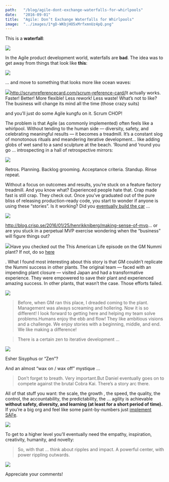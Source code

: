```yaml
---
path:	"/blog/agile-dont-exchange-waterfalls-for-whirlpools"
date:	"2016-09-01"
title:	"Agile: Don’t Exchange Waterfalls for Whirlpools"
image:	"../images/1*gD-WKbjHO5xMrfxmnUz4pQ.png"
---
```


This is a **waterfall**:

![](../images/1*gD-WKbjHO5xMrfxmnUz4pQ.png)

In the Agile product development world, waterfalls are **bad**. The idea was to get away from things that look like **this**:

![](../images/1*5W0GLhXeSlHADiINxAABdQ.png)

… and move to something that looks more like ocean waves:

![](../images/1*eo0RvfGL37fEJcHvowifRg.png)<http://scrumreferencecard.com/scrum-reference-card/>It actually works. Faster! Better! More flexible! Less rework! Less waste! What’s not to like? The business will change its mind all the time (those crazy suits)

 and you’ll just do some Agile kungfu on it. Scrum CHOP!

The problem is that Agile (as commonly implemented) often feels like a whirlpool. Without tending to the human side — diversity, safety, and celebrating meaningful results — it becomes a treadmill. It’s a constant slog of monotonous rituals and meandering iterative development… like adding globs of wet sand to a sand sculpture at the beach. ‘Round and ‘round you go … introspecting in a hall of retrospective mirrors:

![](../images/1*1VGTPTZOeBtA77_s5Av7sA.png)

Retros. Planning. Backlog grooming. Acceptance criteria. Standup. Rinse repeat.

Without a focus on outcomes and results, you’re stuck on a feature factory treadmill. And you know what? Experienced people hate that. Crap made fast is still crap. They check out. Once you’ve graduated out of the pure bliss of releasing production-ready code, you start to wonder if anyone is using these “stories”. Is it working? Did you [eventually build the car](http://blog.crisp.se/2016/01/25/henrikkniberg/making-sense-of-mvp) …

![](../images/1*uVuCJNYNcut-yAsN_kEGkQ.png)

<http://blog.crisp.se/2016/01/25/henrikkniberg/making-sense-of-mvp>… or are you stuck in a perpetual MVP exercise wondering when the “business” will figure things out?

![](../images/1*wdxdDe2qT5gl3a3iEdxH3w.png)Have you checked out the This American Life episode on the GM Nummi plant? If not, do so [here](http://www.thisamericanlife.org/radio-archives/episode/561/nummi-2015)

. What I found most interesting about this story is that GM couldn’t replicate the Nummi success in other plants. The original team — faced with an impending plant closure — visited Japan and had a transformative experience. They were empowered to save their plant and experienced amazing success. In other plants, that wasn’t the case. Those efforts failed.

![](../images/1*Ey03KtTIkoakcJhoW_iNmA.png)
> Before, when GM ran this place, I dreaded coming to the plant. Management was always screaming and hollering. Now it is so different! I look forward to getting here and helping my team solve problems.Humans enjoy the ebb and flow! They like ambitious visions and a challenge. We enjoy stories with a beginning, middle, and end. We like making a difference!


> [](https://twitter.com/johncutlefish/status/741927058218098688)There is a certain zen to iterative development …

![](../images/1*WQi6B0dLvZlPfslcX2zDcQ.png)

Esher Sisyphus or “Zen”?

And an almost “wax on / wax off” mystique …


> Don’t forget to breath. Very important.But Daniel eventually goes on to compete against the brutal Cobra Kai. There’s a story arc there.

All of that stuff you want: the scale, the growth , the speed, the quality, the control, the accountability, the predictability, the … agility is achievable **without safety, diversity, and learning (**at least for a short period of time)**.** If you’re a big org and feel like some paint-by-numbers just [implement SAFe](http://www.scaledagileframework.com/).

![](../images/1*NooB8547rZ7C6N6JQF6lPw.png)

To get to a higher level you’ll eventually need the empathy, inspiration, creativity, humanity, and novelty:


> [](https://twitter.com/johncutlefish/status/703784483934203904)So, with that … think about ripples and impact. A powerful center, with power rippling outwards.

![](../images/1*CKdjcpyB7xdLK4VfDiUBDw.png)

Appreciate your comments!

